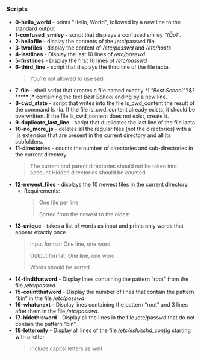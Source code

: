 ### Scripts
* **0-hello_world** - prints "Hello, World", followed by a new line to the standard output
* **1-confused_smiley** - script that displays a confused smiley *"(Ôo)'*.
* **2-hellofile** - display the contents of the /etc/passwd file.
* **3-twofiles** - display the content of */etc/passwd* and */etc/hosts*
* **4-lastlines** - Display the last 10 lines of */etc/passwd*
* **5-firstlines** - Display the first 10 lines of */etc/passwd*
* **6-third_line** - script that displays the third line of the file iacta.
  > You’re not allowed to use sed
* **7-file** - shell script that creates a file named exactly *\*\\'"Best School"\'\\*$\?\*\*\*\*\*:)* containing the text *Best School* ending by a new line.
* **8-cwd_state** - script that writes into the file ls_cwd_content the result of the command ls -la. If the file ls_cwd_content already exists, it should be overwritten. If the file ls_cwd_content does not exist, create it.
* **9-duplicate_last_line** - script that duplicates the last line of the file iacta
* **10-no_more_js** - deletes all the regular files (not the directories) with a .js extension that are present in the current directory and all its subfolders.
* **11-directories** -  counts the number of directories and sub-directories in the current directory.
  > The current and parent directories should not be taken into account
  > Hidden directories should be counted
* **12-newest_files** - displays the 10 newest files in the current directory.
  - Requirements:
    > One file per line
    > 
    > Sorted from the newest to the oldest
* **13-unique** - takes a list of words as input and prints only words that appear exactly once.
  > Input format: One line, one word
  >
  > Output format: One line, one word
  >
  > Words should be sorted
* **14-findthatword** - Display lines containing the pattern “root” from the file _/etc/passwd_
* **15-countthatword** - Display the number of lines that contain the pattern “bin” in the file _/etc/passwd_
* **16-whatsnext** - Display lines containing the pattern “root” and 3 lines after them in the file */etc/passwd*.
* **17-hidethisword**  -  Display all the lines in the file /etc/passwd that do not contain the pattern “bin”.
* **18-letteronly** - Display all lines of the file */etc/ssh/sshd_config* starting with a letter.
  > include capital letters as well